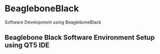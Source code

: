 # BeagleboneBlack
Software Development using BeagleboneBlack

## Beaglebone Black Software Environment Setup using QT5 IDE
